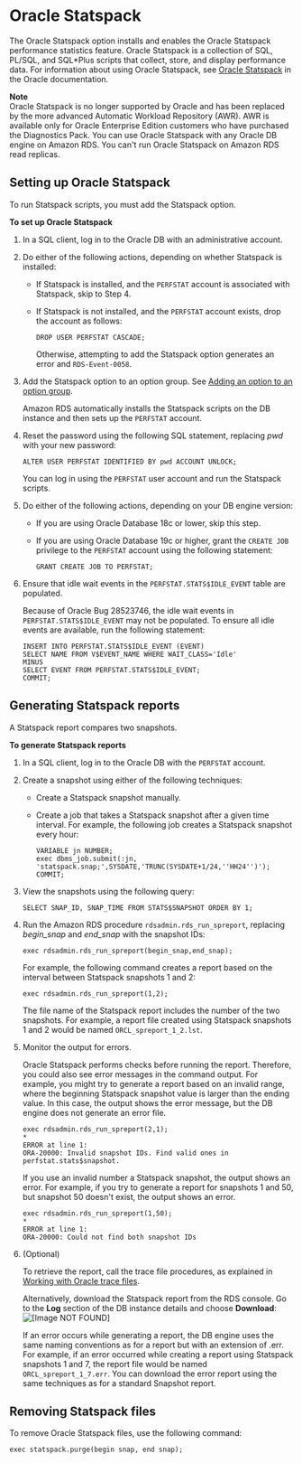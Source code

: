 # Oracle Statspack<a name="Appendix.Oracle.Options.Statspack"></a>

The Oracle Statspack option installs and enables the Oracle Statspack performance statistics feature\. Oracle Statspack is a collection of SQL, PL/SQL, and SQL\*Plus scripts that collect, store, and display performance data\. For information about using Oracle Statspack, see [Oracle Statspack](http://docs.oracle.com/cd/E13160_01/wli/docs10gr3/dbtuning/statsApdx.html) in the Oracle documentation\.

**Note**  
Oracle Statspack is no longer supported by Oracle and has been replaced by the more advanced Automatic Workload Repository \(AWR\)\. AWR is available only for Oracle Enterprise Edition customers who have purchased the Diagnostics Pack\. You can use Oracle Statspack with any Oracle DB engine on Amazon RDS\. You can't run Oracle Statspack on Amazon RDS read replicas\. 

## Setting up Oracle Statspack<a name="Appendix.Oracle.Options.Statspack.setting-up"></a>

To run Statspack scripts, you must add the Statspack option\.

**To set up Oracle Statspack**

1. In a SQL client, log in to the Oracle DB with an administrative account\.

1. Do either of the following actions, depending on whether Statspack is installed:
   + If Statspack is installed, and the `PERFSTAT` account is associated with Statspack, skip to Step 4\.
   + If Statspack is not installed, and the `PERFSTAT` account exists, drop the account as follows:

     ```
     DROP USER PERFSTAT CASCADE;
     ```

     Otherwise, attempting to add the Statspack option generates an error and `RDS-Event-0058`\.

1. Add the Statspack option to an option group\. See [Adding an option to an option group](USER_WorkingWithOptionGroups.md#USER_WorkingWithOptionGroups.AddOption)\.

   Amazon RDS automatically installs the Statspack scripts on the DB instance and then sets up the `PERFSTAT` account\.

1. Reset the password using the following SQL statement, replacing *pwd* with your new password:

   ```
   ALTER USER PERFSTAT IDENTIFIED BY pwd ACCOUNT UNLOCK;
   ```

   You can log in using the `PERFSTAT` user account and run the Statspack scripts\.

1. Do either of the following actions, depending on your DB engine version:
   + If you are using Oracle Database 18c or lower, skip this step\.
   + If you are using Oracle Database 19c or higher, grant the `CREATE JOB` privilege to the `PERFSTAT` account using the following statement:

     ```
     GRANT CREATE JOB TO PERFSTAT;
     ```

1. Ensure that idle wait events in the `PERFSTAT.STATS$IDLE_EVENT` table are populated\.

   Because of Oracle Bug 28523746, the idle wait events in `PERFSTAT.STATS$IDLE_EVENT` may not be populated\. To ensure all idle events are available, run the following statement:

   ```
   INSERT INTO PERFSTAT.STATS$IDLE_EVENT (EVENT)
   SELECT NAME FROM V$EVENT_NAME WHERE WAIT_CLASS='Idle'
   MINUS
   SELECT EVENT FROM PERFSTAT.STATS$IDLE_EVENT;
   COMMIT;
   ```

## Generating Statspack reports<a name="Appendix.Oracle.Options.Statspack.generating-reports"></a>

A Statspack report compares two snapshots\.

**To generate Statspack reports**

1. In a SQL client, log in to the Oracle DB with the `PERFSTAT` account\.

1. Create a snapshot using either of the following techniques:
   + Create a Statspack snapshot manually\.
   + Create a job that takes a Statspack snapshot after a given time interval\. For example, the following job creates a Statspack snapshot every hour:

     ```
     VARIABLE jn NUMBER;
     exec dbms_job.submit(:jn, 'statspack.snap;',SYSDATE,'TRUNC(SYSDATE+1/24,''HH24'')');
     COMMIT;
     ```

1. View the snapshots using the following query:

   ```
   SELECT SNAP_ID, SNAP_TIME FROM STATS$SNAPSHOT ORDER BY 1;
   ```

1. Run the Amazon RDS procedure `rdsadmin.rds_run_spreport`, replacing *begin\_snap* and *end\_snap* with the snapshot IDs:

   ```
   exec rdsadmin.rds_run_spreport(begin_snap,end_snap);
   ```

   For example, the following command creates a report based on the interval between Statspack snapshots 1 and 2:

   ```
   exec rdsadmin.rds_run_spreport(1,2);
   ```

   The file name of the Statspack report includes the number of the two snapshots\. For example, a report file created using Statspack snapshots 1 and 2 would be named `ORCL_spreport_1_2.lst`\.

1. Monitor the output for errors\.

   Oracle Statspack performs checks before running the report\. Therefore, you could also see error messages in the command output\. For example, you might try to generate a report based on an invalid range, where the beginning Statspack snapshot value is larger than the ending value\. In this case, the output shows the error message, but the DB engine does not generate an error file\.

   ```
   exec rdsadmin.rds_run_spreport(2,1);
   *
   ERROR at line 1:
   ORA-20000: Invalid snapshot IDs. Find valid ones in perfstat.stats$snapshot.
   ```

   If you use an invalid number a Statspack snapshot, the output shows an error\. For example, if you try to generate a report for snapshots 1 and 50, but snapshot 50 doesn't exist, the output shows an error\.

   ```
   exec rdsadmin.rds_run_spreport(1,50);
   *
   ERROR at line 1:
   ORA-20000: Could not find both snapshot IDs
   ```

1. \(Optional\) 

   To retrieve the report, call the trace file procedures, as explained in [Working with Oracle trace files](USER_LogAccess.Concepts.Oracle.md#USER_LogAccess.Concepts.Oracle.WorkingWithTracefiles)\. 

   Alternatively, download the Statspack report from the RDS console\. Go to the **Log** section of the DB instance details and choose **Download**:  
![\[Image NOT FOUND\]](http://docs.aws.amazon.com/AmazonRDS/latest/UserGuide/images/statspack1.png)

   If an error occurs while generating a report, the DB engine uses the same naming conventions as for a report but with an extension of \.err\. For example, if an error occurred while creating a report using Statspack snapshots 1 and 7, the report file would be named `ORCL_spreport_1_7.err`\. You can download the error report using the same techniques as for a standard Snapshot report\.

## Removing Statspack files<a name="Appendix.Oracle.Options.Statspack.removing-files"></a>

To remove Oracle Statspack files, use the following command:

```
exec statspack.purge(begin snap, end snap); 
```